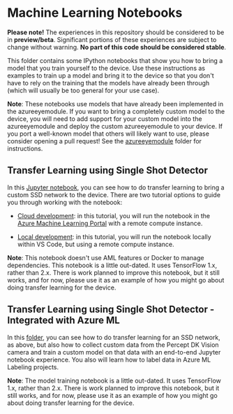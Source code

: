 # Machine Learning Notebooks

**Please note!** The experiences in this repository should be considered to be in **preview/beta**.
Significant portions of these experiences are subject to change without warning. **No part of this code should be considered stable**.

This folder contains some IPython notebooks that show you how to bring a model that you train yourself to the device.
Use these instructions as examples to train up a model and bring it to the device so that you don't have to rely on
the training that the models have already been through (which will usually be too general for your use case).

**Note**: These notebooks use models that have already been implemented in the azureeyemodule. If you want to bring a completely custom
model to the device, you will need to add support for your custom model into the azureeyemodule and deploy the custom azureeyemodule
to your device. If you port a well-known model that others will likely want to use, please consider opening a pull request!
See the [azureeyemodule](../azureeyemodule/README.md) folder for instructions.

## Transfer Learning using Single Shot Detector

In this [Jupyter notebook](transfer-learning/transfer-learning-using-ssd.ipynb), you can see how to do transfer learning to bring a custom SSD network to
the device. There are two tutorial options to guide you through working with the notebook:

- [Cloud development](transfer-learning/transfer-learning-cloud.md): in this tutorial, you will run the notebook in the [Azure Machine Learning Portal](https://ml.azure.com)
  with a remote compute instance.

- [Local development](transfer-learning/transfer-learning-local.md): in this tutorial, you will run the notebook locally within VS Code, but using a remote compute instance.

**Note**:  This notebook doesn't use AML features or Docker to manage dependencies.  This notebook is a little out-dated. It uses TensorFlow 1.x, rather than 2.x.  There is work planned to improve this notebook, but it still works, and for now, please use it as an example of how you might go about doing transfer learning for the device.

## Transfer Learning using Single Shot Detector - Integrated with Azure ML

In this [folder](transfer-learning-custom-azureml/), you can see how to do transfer learning for an SSD network, as above, but also how to collect custom data from the Percept DK Vision camera and train a custom model on that data with an end-to-end Jupyter notebook experience.  You also will learn how to label data in Azure ML Labeling projects.

**Note**: The model training notebook is a little out-dated. It uses TensorFlow 1.x, rather than 2.x.  There is work planned to improve this notebook, but it still works, and for now, please use it as an example of how you might go about doing transfer learning for the device.

